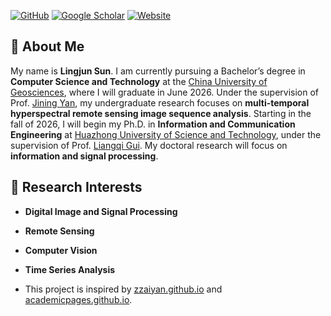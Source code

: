 [![GitHub](https://img.shields.io/badge/GitHub-JunBond-blue?style=flat&logo=github)](https://github.com/JunBond)
[![Google Scholar](https://img.shields.io/badge/Google%20Scholar-Profile-green?style=flat&logo=google-scholar)](https://scholar.google.com/citations?user=-16o3-0AAAAJ&hl=en)
[![Website](https://img.shields.io/badge/Website-JunBond.github.io-orange?style=flat&logo=firefox)](https://JunBond.github.io/)

## 👋 About Me

My name is **Lingjun Sun**. I am currently pursuing a Bachelor’s degree in **Computer Science and Technology** at the [China University of Geosciences](https://www.cug.edu.cn/), where I will graduate in June 2026. Under the supervision of Prof. [Jining Yan](https://scholar.google.com/citations?user=iYTHxQcAAAAJ&hl=en&oi=ao), my undergraduate research focuses on **multi-temporal hyperspectral remote sensing image sequence analysis**. Starting in the fall of 2026, I will begin my Ph.D. in **Information and Communication Engineering** at [Huazhong University of Science and Technology](https://www.hust.edu.cn/), under the supervision of Prof. [Liangqi Gui](http://faculty.hust.edu.cn/guiliangqi/zh_CN/index/1527449/list/index.htm). My doctoral research will focus on **information and signal processing**.

## 🔬 Research Interests

- **Digital Image and Signal Processing**
- **Remote Sensing**
- **Computer Vision**
- **Time Series Analysis**

- This project is inspired by [zzaiyan.github.io](https://github.com/zzaiyan/zzaiyan.github.io) and [academicpages.github.io](https://github.com/academicpages/academicpages.github.io).
